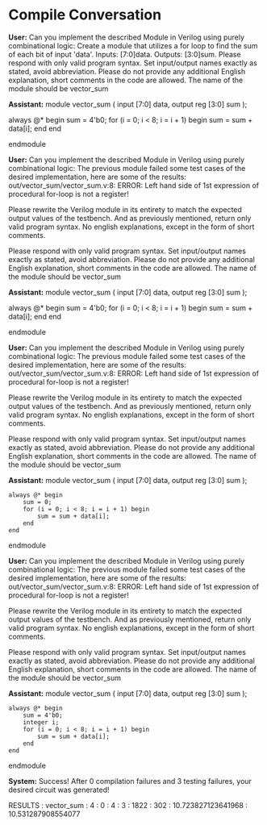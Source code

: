 # Compile Conversation

**User:**
Can you implement the described Module in Verilog using purely combinational logic:
Create a module that utilizes a for loop to find the sum of each bit of input 'data'. Inputs: [7:0]data. Outputs: [3:0]sum.
Please respond with only valid program syntax. Set input/output names exactly as stated, avoid abbreviation. Please do not provide any additional English explanation, short comments in the code are allowed.
The name of the module should be vector_sum


**Assistant:**
module vector_sum (
    input [7:0] data,
    output reg [3:0] sum
);

always @* begin
    sum = 4'b0;
    for (i = 0; i < 8; i = i + 1) begin
        sum = sum + data[i];
    end
end

endmodule

**User:**
Can you implement the described Module in Verilog using purely combinational logic:
The previous module failed some test cases of the desired implementation, here are some of the results:
out/vector_sum/vector_sum.v:8: ERROR: Left hand side of 1st expression of procedural for-loop is not a register!

Please rewrite the Verilog module in its entirety to match the expected output values of the testbench. And as previously mentioned, return only valid program syntax. No english explanations, except in the form of short comments.

Please respond with only valid program syntax. Set input/output names exactly as stated, avoid abbreviation. Please do not provide any additional English explanation, short comments in the code are allowed.
The name of the module should be vector_sum


**Assistant:**
module vector_sum (
    input [7:0] data,
    output reg [3:0] sum
);

always @* begin
    sum = 4'b0;
    for (i = 0; i < 8; i = i + 1) begin
        sum = sum + data[i];
    end
end

endmodule

**User:**
Can you implement the described Module in Verilog using purely combinational logic:
The previous module failed some test cases of the desired implementation, here are some of the results:
out/vector_sum/vector_sum.v:8: ERROR: Left hand side of 1st expression of procedural for-loop is not a register!

Please rewrite the Verilog module in its entirety to match the expected output values of the testbench. And as previously mentioned, return only valid program syntax. No english explanations, except in the form of short comments.

Please respond with only valid program syntax. Set input/output names exactly as stated, avoid abbreviation. Please do not provide any additional English explanation, short comments in the code are allowed.
The name of the module should be vector_sum


**Assistant:**
module vector_sum (
    input [7:0] data,
    output reg [3:0] sum
);

    always @* begin
        sum = 0;
        for (i = 0; i < 8; i = i + 1) begin
            sum = sum + data[i];
        end
    end

endmodule

**User:**
Can you implement the described Module in Verilog using purely combinational logic:
The previous module failed some test cases of the desired implementation, here are some of the results:
out/vector_sum/vector_sum.v:8: ERROR: Left hand side of 1st expression of procedural for-loop is not a register!

Please rewrite the Verilog module in its entirety to match the expected output values of the testbench. And as previously mentioned, return only valid program syntax. No english explanations, except in the form of short comments.

Please respond with only valid program syntax. Set input/output names exactly as stated, avoid abbreviation. Please do not provide any additional English explanation, short comments in the code are allowed.
The name of the module should be vector_sum


**Assistant:**
module vector_sum (
    input [7:0] data,
    output reg [3:0] sum
);

    always @* begin
        sum = 4'b0;
        integer i;
        for (i = 0; i < 8; i = i + 1) begin
            sum = sum + data[i];
        end
    end

endmodule

**System:**
Success!
After 0 compilation failures and 3 testing failures, your desired circuit was generated!


RESULTS : vector_sum : 4 : 0 : 4 : 3 : 1822 : 302 : 10.723827123641968 : 10.531287908554077
